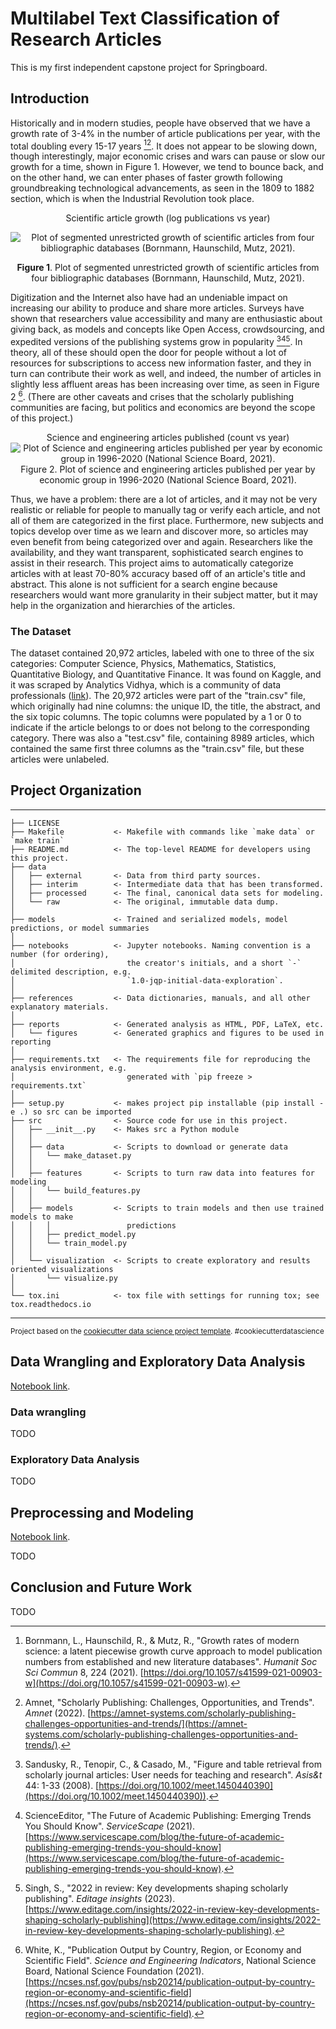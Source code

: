 Multilabel Text Classification of Research Articles
==============================

This is my first independent capstone project for Springboard.

## Introduction

Historically and in modern studies, people have observed that we have a growth rate of 3-4% in the number of article publications per year, with the total doubling every 15-17 years [^1][^2]. It does not appear to be slowing down, though interestingly, major economic crises and wars can pause or slow our growth for a time, shown in Figure 1. However, we tend to bounce back, and on the other hand, we can enter phases of faster growth following groundbreaking technological advancements, as seen in the 1809 to 1882 section, which is when the Industrial Revolution took place.

<p align="center">
  Scientific article growth (log publications vs year)
</p>
<p align="center">
  <img src="/reports/figures/numpubsperyear.png" alt="Plot of segmented unrestricted growth of scientific articles from four bibliographic databases (Bornmann, Haunschild, Mutz, 2021).">
</p>
<p align="center">
  <b>Figure 1</b>. Plot of segmented unrestricted growth of scientific articles from four bibliographic databases (Bornmann, Haunschild, Mutz, 2021).
</p>

Digitization and the Internet also have had an undeniable impact on increasing our ability to produce and share more articles. Surveys have shown that researchers value accessibility and many are enthusiastic about giving back, as models and concepts like Open Access, crowdsourcing, and expedited versions of the publishing systems grow in popularity [^3][^4][^5]. In theory, all of these should open the door for people without a lot of resources for subscriptions to access new information faster, and they in turn can contribute their work as well, and indeed, the number of articles in slightly less affluent areas has been increasing over time, as seen in Figure 2 [^6]. (There are other caveats and crises that the scholarly publishing communities are facing, but politics and economics are beyond the scope of this project.)

<p align="center">
  Science and engineering articles published (count vs year)
  <img src="/reports/figures/numpubsperyear_byecon.png" alt="Plot of Science and engineering articles published per year by economic group in 1996-2020 (National Science Board, 2021)."
  <b>Figure 2</b>. Plot of science and engineering articles published per year by economic group in 1996-2020 (National Science Board, 2021).
</p>

Thus, we have a problem: there are a lot of articles, and it may not be very realistic or reliable for people to manually tag or verify each article, and not all of them are categorized in the first place. Furthermore, new subjects and topics develop over time as we learn and discover more, so articles may even benefit from being categorized over and again. Researchers like the availability, and they want transparent, sophisticated search engines to assist in their research. This project aims to automatically categorize articles with at least 70-80% accuracy based off of an article's title and abstract. This alone is not sufficient for a search engine because researchers would want more granularity in their subject matter, but it may help in the organization and hierarchies of the articles.

[^1]: Bornmann, L., Haunschild, R., & Mutz, R., "Growth rates of modern science: a latent piecewise growth curve approach to model publication numbers from established and new literature databases". *Humanit Soc Sci Commun* 8, 224 (2021). [https://doi.org/10.1057/s41599-021-00903-w](https://doi.org/10.1057/s41599-021-00903-w).
[^2]: Amnet, "Scholarly Publishing: Challenges, Opportunities, and Trends". *Amnet* (2022). [https://amnet-systems.com/scholarly-publishing-challenges-opportunities-and-trends/](https://amnet-systems.com/scholarly-publishing-challenges-opportunities-and-trends/).
[^3]: Sandusky, R., Tenopir, C., & Casado, M., "Figure and table retrieval from scholarly journal articles: User needs for teaching and research". *Asis&t* 44: 1-33 (2008). [https://doi.org/10.1002/meet.1450440390](https://doi.org/10.1002/meet.1450440390)).
[^4]: ScienceEditor, "The Future of Academic Publishing: Emerging Trends You Should Know". *ServiceScape* (2021). [https://www.servicescape.com/blog/the-future-of-academic-publishing-emerging-trends-you-should-know](https://www.servicescape.com/blog/the-future-of-academic-publishing-emerging-trends-you-should-know).
[^5]: Singh, S., "2022 in review: Key developments shaping scholarly publishing". *Editage insights* (2023). [https://www.editage.com/insights/2022-in-review-key-developments-shaping-scholarly-publishing](https://www.editage.com/insights/2022-in-review-key-developments-shaping-scholarly-publishing).
[^6]: White, K., "Publication Output by Country, Region, or Economy and Scientific Field". *Science and Engineering Indicators*, National Science Board, National Science Foundation (2021). [https://ncses.nsf.gov/pubs/nsb20214/publication-output-by-country-region-or-economy-and-scientific-field](https://ncses.nsf.gov/pubs/nsb20214/publication-output-by-country-region-or-economy-and-scientific-field).


### The Dataset

The dataset contained 20,972 articles, labeled with one to three of the six categories: Computer Science, Physics, Mathematics, Statistics, Quantitative Biology, and Quantitative Finance. It was found on Kaggle, and it was scraped by Analytics Vidhya, which is a community of data professionals ([link](https://www.kaggle.com/datasets/blessondensil294/topic-modeling-for-research-articles)). The 20,972 articles were part of the "train.csv" file, which originally had nine columns: the unique ID, the title, the abstract, and the six topic columns. The topic columns were populated by a 1 or 0 to indicate if the article belongs to or does not belong to the corresponding category. There was also a "test.csv" file, containing 8989 articles, which contained the same first three columns as the "train.csv" file, but these articles were unlabeled.

## Project Organization
------------

    ├── LICENSE
    ├── Makefile           <- Makefile with commands like `make data` or `make train`
    ├── README.md          <- The top-level README for developers using this project.
    ├── data
    │   ├── external       <- Data from third party sources.
    │   ├── interim        <- Intermediate data that has been transformed.
    │   ├── processed      <- The final, canonical data sets for modeling.
    │   └── raw            <- The original, immutable data dump.
    │
    ├── models             <- Trained and serialized models, model predictions, or model summaries
    │
    ├── notebooks          <- Jupyter notebooks. Naming convention is a number (for ordering),
    │                         the creator's initials, and a short `-` delimited description, e.g.
    │                         `1.0-jqp-initial-data-exploration`.
    │
    ├── references         <- Data dictionaries, manuals, and all other explanatory materials.
    │
    ├── reports            <- Generated analysis as HTML, PDF, LaTeX, etc.
    │   └── figures        <- Generated graphics and figures to be used in reporting
    │
    ├── requirements.txt   <- The requirements file for reproducing the analysis environment, e.g.
    │                         generated with `pip freeze > requirements.txt`
    │
    ├── setup.py           <- makes project pip installable (pip install -e .) so src can be imported
    ├── src                <- Source code for use in this project.
    │   ├── __init__.py    <- Makes src a Python module
    │   │
    │   ├── data           <- Scripts to download or generate data
    │   │   └── make_dataset.py
    │   │
    │   ├── features       <- Scripts to turn raw data into features for modeling
    │   │   └── build_features.py
    │   │
    │   ├── models         <- Scripts to train models and then use trained models to make
    │   │   │                 predictions
    │   │   ├── predict_model.py
    │   │   └── train_model.py
    │   │
    │   └── visualization  <- Scripts to create exploratory and results oriented visualizations
    │       └── visualize.py
    │
    └── tox.ini            <- tox file with settings for running tox; see tox.readthedocs.io


--------

<p><small>Project based on the <a target="_blank" href="https://drivendata.github.io/cookiecutter-data-science/">cookiecutter data science project template</a>. #cookiecutterdatascience</small></p>

## Data Wrangling and Exploratory Data Analysis

[Notebook link](notebooks/1.1-rc-data-wrangling-eda.ipynb).

### Data wrangling

TODO

### Exploratory Data Analysis

TODO

## Preprocessing and Modeling

[Notebook link](notebooks/2.0-rc-preprocessing-modeling.ipynb).

TODO

## Conclusion and Future Work

TODO
